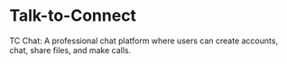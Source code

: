 # Talk-to-Connect
TC Chat: A professional chat platform where users can create accounts, chat, share files, and make calls.
